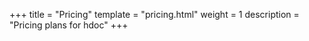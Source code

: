 +++
title = "Pricing"
template = "pricing.html"
weight = 1
description = "Pricing plans for hdoc"
+++
